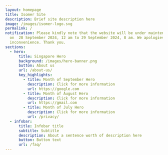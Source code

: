 ```yaml
---
layout: homepage
title: Isomer Site
description: Brief site description here
image: /images/isomer-logo.svg
permalink: /
notification: Please kindly note that the website will be under maintenance
  on  28 September 2024, 12 am to 29 September 2024, 8 am. We apologies for the
  inconvenience. Thank you.
sections:
  - hero:
      title: Singapore Hero
      background: /images/hero-banner.png
      button: About us
      url: /about-us/
      key_highlights:
        - title: Month of September Hero
          description: Click for more information
          url: https://google.com
        - title: Month of August Hero
          description: Click for more information
          url: https://gmail.com
        - title: Month of July Hero
          description: Click for more information
          url: /privacy/
  - infobar:
      title: Infobar title
      subtitle: Subtitle
      description: About a sentence worth of description here
      button: Button text
      url: /faq/
---
```

